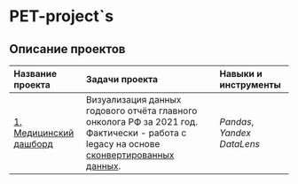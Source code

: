 # PET-project`s

## Описание проектов

| Название проекта | Задачи проекта | Навыки и инструменты | 
| :---------------------- | :---------------------- | :---------------------- |
| [1. Медицинский дашборд](https://datalens.yandex/dqveeiogswx82)| Визуализация данных годового отчёта главного онколога РФ за 2021 год. Фактически - работа с legacy на основе [сконвертированных данных](https://github.com/alex-kuroedov/pet-s/tree/main/1.%20%D0%BC%D0%B5%D0%B4%D0%B8%D1%86%D0%B8%D0%BD%D1%81%D0%BA%D0%B8%D0%B9%20%D0%B4%D0%B0%D1%88%D0%B1%D0%BE%D1%80%D0%B4). | *Pandas*, *Yandex DataLens* |
